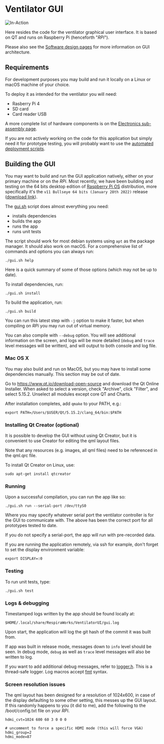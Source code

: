# Ventilator GUI

![In-Action](in-action.png)

Here resides the code for the ventilator graphical user interface. It is based on QT and runs on Raspberry Pi (henceforth "*RPi*").

Please also see the [Software design pages](../design/GUI_architecture.md) for more information on GUI architecture.

## Requirements

For development purposes you may build and run it locally on a Linux or macOS machine of your choice.

To deploy it as intended for the ventilator you will need:
* Rasberry Pi 4
* SD card
* Card reader USB

A more complete list of hardware components is on the
[Electronics sub-assembly page](../../manufacturing/internals/electronics).

If you are not actively working on the code for this application but simply need it for prototype testing, you will probably want to use the [automated deployment scripts](../bootstrap).

## Building the GUI

You may want to build and run the GUI application natively, either on your primary machine or on the *RPi*. Most recently, we have been building and testing on the 64 bits desktop edition of [Raspberry Pi OS](https://www.raspberrypi.com/software/operating-systems/#raspberry-pi-os-64-bit) distribution, more specifically it's the `v11 Bullseye 64 bits (January 28th 2022)` release ([download link](https://downloads.raspberrypi.org/raspios_arm64/images/raspios_arm64-2022-01-28/)).

The [gui.sh](gui.sh) script does almost everything you need:
* installs dependencies
* builds the app
* runs the app
* runs unit tests

The script should work for most debian systems using `apt` as the package manager. It should also work on macOS. For a comprehensive list of commands and options you can always run:

```
./gui.sh help
```

Here is a quick summary of some of those options (which may not be up to date).

To install dependencies, run:
```
./gui.sh install
```

To build the application, run:

```
./gui.sh build
```

You can run this latest step with `-j` option to make it faster, but when compiling on *RPi* you may run out of virtual memory.

You can also compile with `--debug` option. You will see additional information on the screen, and logs will be more detailed (`debug` and `trace` level messages will be written), and will output to both console and log file.

### Mac OS X

You may also build and run on MacOS, but you may have to install some dependencies manually. This section may be out of date.

Go to https://www.qt.io/download-open-source and download the Qt Online Installer. When asked to select a version, check "Archive", click "Filter", and select 5.15.2. Unselect all modules except core QT and Charts.

After installation completes, add `qmake` to your PATH, e.g.:

```
export PATH=/Users/$USER/Qt/5.15.2/clang_64/bin:$PATH
```

### Installing Qt Creator (optional)

It is possible to develop the GUI without using Qt Creator, but it is convenient to use Creator for editing the qml layout files.

Note that any resources (e.g. images, all qml files) need to be referenced in the qml.qrc file.

To install Qt Creator on Linux, use:
```
sudo apt-get install qtcreator
```

### Running

Upon a successful compilation, you can run the app like so:

```
./gui.sh run --serial-port /dev/ttyS0
```

Where you may specify whatever serial port the ventilator controller is for the GUI to communicate with. The above has been the correct port for all prototypes tested to date.

If you do not specify a serial-port, the app will run with pre-recorded data.

If you are running the application remotely, via ssh for example, don't forget to set the display environment variable:
```
export DISPLAY=:0
```

### Testing

To run unit tests, type:

```
./gui.sh test
```

### Logs & debugging

Timestamped logs written by the app should be found locally at:

```
$HOME/.local/share/RespiraWorks/VentilatorUI/gui.log
```

Upon start, the application will log the git hash of the commit it was built from.

If app was built in release mode, messages down to `info` level should be seen. In debug mode, `debug` as well as `trace` level messages will also be written to log.

If you want to add additional debug messages, refer to [logger.h](src/logger.h). This is a thread-safe logger. Log macros accept [fmt](https://github.com/fmtlib/fmt) syntax.

### Screen resolution issues

The qml layout has been designed for a resolution of 1024x600, in case of the display defaulting to some other setting, this messes up the GUI layout. If this randomly happens to you (it did to me), add the following to the /boot/config.txt file on your *RPi*.
```
hdmi_cvt=1024 600 60 3 0 0 0

# uncomment to force a specific HDMI mode (this will force VGA)
hdmi_group=2
hdmi_mode=87
```
